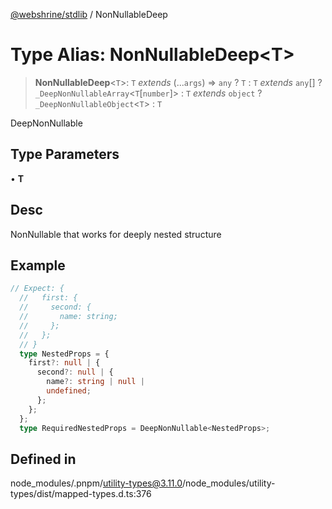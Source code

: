 [@webshrine/stdlib](../globals.md) / NonNullableDeep

# Type Alias: NonNullableDeep\<T\>

> **NonNullableDeep**\<`T`\>: `T` *extends* (...`args`) => `any` ? `T` : `T` *extends* `any`[] ? `_DeepNonNullableArray`\<`T`\[`number`\]\> : `T` *extends* `object` ? `_DeepNonNullableObject`\<`T`\> : `T`

DeepNonNullable

## Type Parameters

• **T**

## Desc

NonNullable that works for deeply nested structure

## Example

```ts
// Expect: {
  //   first: {
  //     second: {
  //       name: string;
  //     };
  //   };
  // }
  type NestedProps = {
    first?: null | {
      second?: null | {
        name?: string | null |
        undefined;
      };
    };
  };
  type RequiredNestedProps = DeepNonNullable<NestedProps>;
```

## Defined in

node\_modules/.pnpm/utility-types@3.11.0/node\_modules/utility-types/dist/mapped-types.d.ts:376
